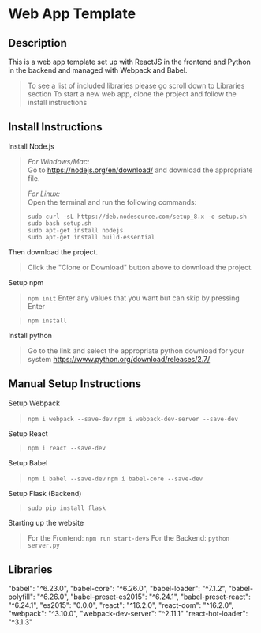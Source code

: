# Web App Template

## Description
This is a web app template set up with ReactJS in the frontend and Python in the backend and managed with Webpack and Babel.
> To see a list of included libraries please go scroll down to Libraries section
To start a new web app, clone the project and follow the install instructions

## Install Instructions

Install Node.js

> *For Windows/Mac:* <br>
> Go to https://nodejs.org/en/download/ and download the appropriate file.
>
> *For Linux:* <br>
> Open the terminal and run the following commands:
>
> `sudo curl -sL https://deb.nodesource.com/setup_8.x -o setup.sh`<br>
> `sudo bash setup.sh`<br>
> `sudo apt-get install nodejs`<br>
> `sudo apt-get install build-essential`<br>

Then download the project.

> Click the "Clone or Download" button above to download the project.

Setup npm

> `npm init`
> Enter any values that you want but can skip by pressing Enter

> `npm install`

Install python

> Go to the link and select the appropriate python download for your system
> https://www.python.org/download/releases/2.7/

## Manual Setup Instructions

Setup Webpack

> `npm i webpack --save-dev`
> `npm i webpack-dev-server --save-dev`

Setup React

> `npm i react --save-dev`

Setup Babel

> `npm i babel --save-dev`
> `npm i babel-core --save-dev`


Setup Flask (Backend)

> `sudo pip install flask`

Starting up the website

> For the Frontend: `npm run start-dev`s
> For the Backend: `python server.py`

## Libraries

"babel": "^6.23.0",
"babel-core": "^6.26.0",
"babel-loader": "^7.1.2",
"babel-polyfill": "^6.26.0",
"babel-preset-es2015": "^6.24.1",
"babel-preset-react": "^6.24.1",
"es2015": "0.0.0",
"react": "^16.2.0",
"react-dom": "^16.2.0",
"webpack": "^3.10.0",
"webpack-dev-server": "^2.11.1"
"react-hot-loader": "^3.1.3"
